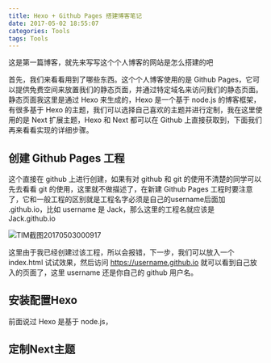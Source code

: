 ```yaml
---
title: Hexo + Github Pages 搭建博客笔记
date: 2017-05-02 18:55:07
categories: Tools
tags: Tools
---
```


这是第一篇博客，就先来写写这个个人博客的网站是怎么搭建的吧

首先，我们来看看用到了哪些东西。这个个人博客使用的是 Github Pages，它可以提供免费空间来放置我们的静态页面，并通过特定域名来访问我们的静态页面。静态页面我这里是通过 Hexo 来生成的，Hexo 是一个基于 node.js 的博客框架，有很多基于 Hexo 的主题，我们可以选择自己喜欢的主题并进行定制，我在这里使用的是 Next 扩展主题，Hexo 和 Next 都可以在 Github 上直接获取到，下面我们再来看看实现的详细步骤。

## 创建 Github Pages 工程

这个直接在 github 上进行创建，如果有对 github 和 git 的使用不清楚的同学可以先去看看 git 的使用，这里就不做描述了，在新建 Github Pages 工程时要注意了，它和一般工程的区别就是工程名字必须是自己的username后面加 .github.io，比如 username 是 Jack，那么这里的工程名就应该是 Jack.github.io

![TIM截图20170503000917](/img/001-01.png)

这里由于我已经创建过该工程，所以会报错，下一步，我们可以放入一个 index.html 试试效果，然后访问   https://username.github.io 就可以看到自己放入的页面了，这里 username 还是你自己的 github 用户名。

## 安装配置Hexo

前面说过 Hexo 是基于 node.js，

## 定制Next主题

